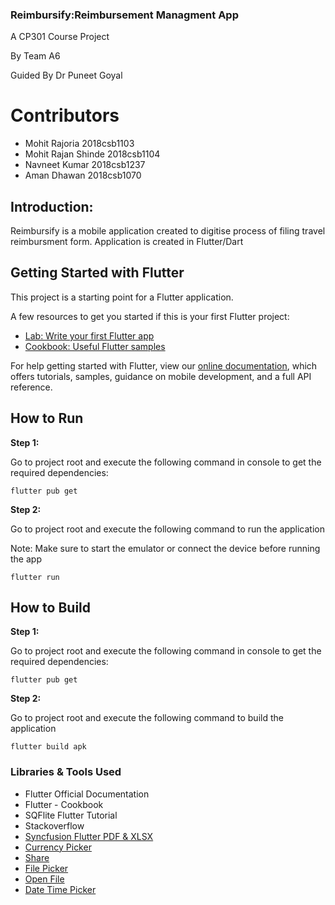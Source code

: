 ### Reimbursify:Reimbursement Managment App
A CP301 Course Project

By Team A6  

Guided By Dr Puneet Goyal

# Contributors
* Mohit Rajoria 2018csb1103
* Mohit Rajan Shinde 2018csb1104
* Navneet Kumar 2018csb1237
* Aman Dhawan 2018csb1070


## Introduction:
Reimbursify is a mobile application created to digitise process of filing travel reimbursment form.
Application is created in Flutter/Dart

## Getting Started with Flutter

This project is a starting point for a Flutter application.

A few resources to get you started if this is your first Flutter project:

- [Lab: Write your first Flutter app](https://flutter.dev/docs/get-started/codelab)
- [Cookbook: Useful Flutter samples](https://flutter.dev/docs/cookbook)

For help getting started with Flutter, view our
[online documentation](https://flutter.dev/docs), which offers tutorials,
samples, guidance on mobile development, and a full API reference.

## How to Run

**Step 1:**

Go to project root and execute the following command in console to get the required dependencies: 

```
flutter pub get 
```

**Step 2:**

Go to project root and execute the following command to run the application

Note: Make sure to start the emulator or connect the device before running the app

```
flutter run
```

## How to Build

**Step 1:**

Go to project root and execute the following command in console to get the required dependencies: 

```
flutter pub get 
```

**Step 2:**

Go to project root and execute the following command to build the application

```
flutter build apk
```


### Libraries & Tools Used

* Flutter Official Documentation
* Flutter - Cookbook
* SQFlite Flutter Tutorial
* Stackoverflow
* [Syncfusion Flutter PDF & XLSX](https://pub.dev/packages/syncfusion_flutter_pdf)
* [Currency Picker](https://pub.dev/packages/currency_picker/versions/2.0.3)
* [Share](https://pub.dev/packages/shared_preferences)
* [File Picker](https://pub.dev/packages/file_picker)
* [Open File](https://pub.dev/packages/open_file)
* [Date Time Picker](https://pub.dev/packages/date_time_picker)
